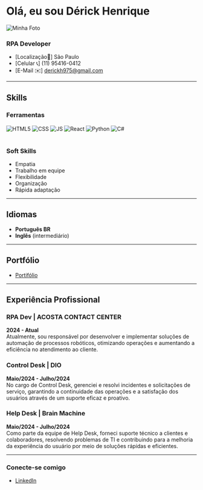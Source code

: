 # Olá, eu sou Dérick Henrique

![Minha Foto](sua-foto.jpg)

### RPA Developer  
- [Localização📍] São Paulo  
- [Celular 📞] (11) 95416-0412
- [E-Mail ✉️] derickh975@gmail.com

---

## Skills

### Ferramentas
<div style="display: inline_block">
  <img align="center" alt="HTML5" src="https://img.shields.io/badge/HTML5-E34F26?style=for-the-badge&logo=html5&logoColor=white" />
  <img align="center" alt="CSS" src="https://img.shields.io/badge/CSS3-1572B6?style=for-the-badge&logo=css3&logoColor=white" />
  <img align="center" alt="JS" src="https://img.shields.io/badge/JavaScript-F7DF1E?style=for-the-badge&logo=javascript&logoColor=black" />
  <img align="center" alt="React" src="https://img.shields.io/badge/React-20232A?style=for-the-badge&logo=react&logoColor=61DAFB" />
  <img align="center" alt="Python" src="https://img.shields.io/badge/Python-3776AB?style=for-the-badge&logo=python&logoColor=white" />
  <img align="center" alt="C#" src="https://img.shields.io/badge/C%23-239120?style=for-the-badge&logo=c-sharp&logoColor=white" />
</div><br/>


### Soft Skills
- Empatia
- Trabalho em equipe
- Flexibilidade
- Organização
- Rápida adaptação
---

## Idiomas
- **Português BR** 
- **Inglês** (intermediário)

---

## Portfólio
- [Portifólio](https://github.com/DKTDW?tab=repositories)

---

## Experiência Profissional

### RPA Dev | ACOSTA CONTACT CENTER
**2024 - Atual**  
Atualmente, sou responsável por desenvolver e implementar soluções de automação de processos robóticos, otimizando operações e aumentando a eficiência no atendimento ao cliente.

### Control Desk | DIO
**Maio/2024 - Julho/2024**  
No cargo de Control Desk, gerenciei e resolvi incidentes e solicitações de serviço, garantindo a continuidade das operações e a satisfação dos usuários através de um suporte eficaz e proativo.

### Help Desk | Brain Machine
**Maio/2024 - Julho/2024**  
Como parte da equipe de Help Desk, forneci suporte técnico a clientes e colaboradores, resolvendo problemas de TI e contribuindo para a melhoria da experiência do usuário por meio de soluções rápidas e eficientes.

---

### Conecte-se comigo
- [LinkedIn](https://www.linkedin.com/in/dktdw/)
